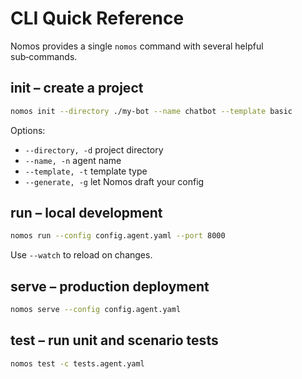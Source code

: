 # CLI Quick Reference

Nomos provides a single `nomos` command with several helpful sub‑commands.

## init – create a project

```bash
nomos init --directory ./my-bot --name chatbot --template basic
```

Options:
- `--directory, -d` project directory
- `--name, -n` agent name
- `--template, -t` template type
- `--generate, -g` let Nomos draft your config

## run – local development

```bash
nomos run --config config.agent.yaml --port 8000
```

Use `--watch` to reload on changes.

## serve – production deployment

```bash
nomos serve --config config.agent.yaml
```

## test – run unit and scenario tests

```bash
nomos test -c tests.agent.yaml
```
